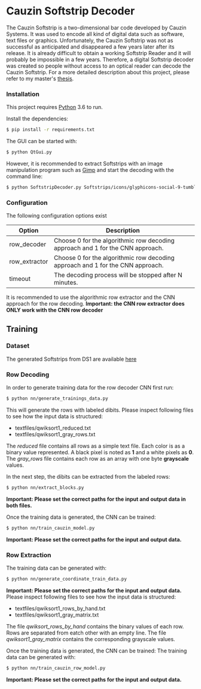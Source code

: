 # Cauzin Softstrip Decoder
The Cauzin Softstrip is a two-dimensional bar code developed by Cauzin Systems. It was used to encode all kind of digital data such as software, text files or graphics. Unfortunately, the Cauzin Softstrip was not as successful as anticipated and disappeared a few years later after its release. 
It is already difficult to obtain a working Softstrip Reader and it will probably be impossible in a few years. Therefore, a digital Softstrip decoder was created so people without access to an optical reader can decode the Cauzin Softstrip.
For a more detailed description about this project, please refer to my master's [thesis](https://stl.htwsaar.de/tr/STL-TR-2018-03.pdf).

### Installation

This project requires [Python](https://www.python.org/) 3.6 to run.

Install the dependencies:

```sh
$ pip install -r requirements.txt
```
The GUI can be started with:
```sh
$ python QtGui.py
```
However, it is recommended to extract Softstrips with an image manipulation program such as [Gimp](https://www.gimp.org/) and start the decoding with the command line:

```sh
$ python SoftstripDecoder.py Softstrips/icons/glyphicons-social-9-tumblr.png
```
### Configuration

The following configuration options exist

| Option | Description |
| ------ | ------ |
| row_decoder | Choose 0 for the algorithmic row decoding approach and 1 for the CNN approach. |
| row_extractor | Choose 0 for the algorithmic row decoding approach and 1 for the CNN approach. |
| timeout | The decoding process will be stopped after N minutes. |

It is recommended to use the algorithmic row extractor and the CNN approach for the row decoding.
**Important: the CNN row extractor does ONLY work with the CNN row decoder**

## Training 
### Dataset
The generated Softstrips from DS1 are available [here](https://drive.google.com/file/d/1XY1yUkq9JUykQ-Iu2egdXcUK-MCb_8vb/view?usp=sharing)
### Row Decoding
In order to generate training data for the row decoder CNN first run:
```sh
$ python nn/generate_trainings_data.py
```
This will generate the rows with labeled dibits. Please inspect following files to see how the input data is structured:
- textfiles/qwiksort1_reduced.txt
- textfiles/qwiksort1_gray_rows.txt

The *reduced* file contains all rows as a simple text file. Each color is as a binary value represented. A black pixel is noted as **1** and a white pixels as **0**. The *gray_rows* file contains each row as an array with one byte **grayscale** values.

In the next step, the dibits can be extracted from the labeled rows:
```sh
$ python nn/extract_blocks.py
```
**Important: Please set the correct paths for the input and output data in both files.**

Once the training data is generated, the CNN can be trained:
```sh
$ python nn/train_cauzin_model.py
```
**Important: Please set the correct paths for the input and output data.**

### Row Extraction
The training data can be generated with:
```sh
$ python nn/generate_coordinate_train_data.py
```
**Important: Please set the correct paths for the input and output data.**
Please inspect following files to see how the input data is structured:
- textfiles/qwiksort1_rows_by_hand.txt
- textfiles/qwiksort1_gray_matrix.txt

The file *qwiksort_rows_by_hand* contains the binary values of each row. Rows are separated from eatch other with an empty line. The file *qwiksort1_gray_matrix* contains the corresponding grayscale values.

Once the training data is generated, the CNN can be trained:
The training data can be generated with:
```sh
$ python nn/train_cauzin_row_model.py
```
**Important: Please set the correct paths for the input and output data.**
